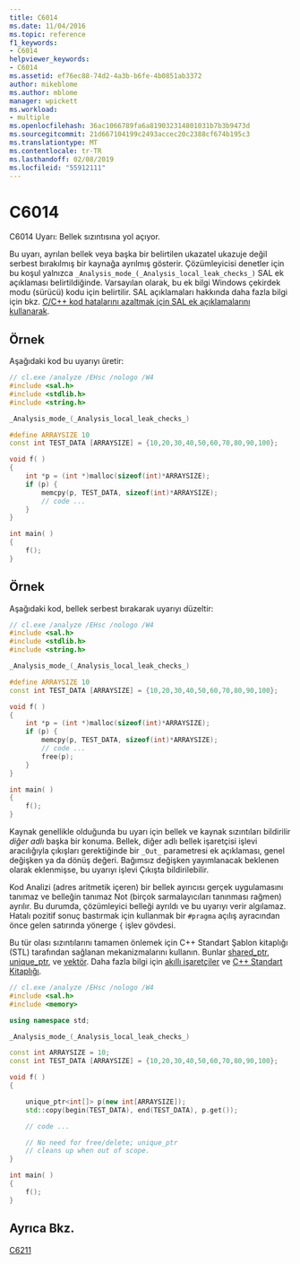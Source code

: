 ```yaml
---
title: C6014
ms.date: 11/04/2016
ms.topic: reference
f1_keywords:
- C6014
helpviewer_keywords:
- C6014
ms.assetid: ef76ec88-74d2-4a3b-b6fe-4b0851ab3372
author: mikeblome
ms.author: mblome
manager: wpickett
ms.workload:
- multiple
ms.openlocfilehash: 36ac1066789fa6a819032314801031b7b3b9473d
ms.sourcegitcommit: 21d667104199c2493accec20c2388cf674b195c3
ms.translationtype: MT
ms.contentlocale: tr-TR
ms.lasthandoff: 02/08/2019
ms.locfileid: "55912111"
---
```

# <a name="c6014"></a>C6014
C6014 Uyarı: Bellek sızıntısına yol açıyor.

 Bu uyarı, ayrılan bellek veya başka bir belirtilen ukazatel ukazuje değil serbest bırakılmış bir kaynağa ayrılmış gösterir. Çözümleyicisi denetler için bu koşul yalnızca `_Analysis_mode_(_Analysis_local_leak_checks_)` SAL ek açıklaması belirtildiğinde. Varsayılan olarak, bu ek bilgi Windows çekirdek modu (sürücü) kodu için belirtilir. SAL açıklamaları hakkında daha fazla bilgi için bkz. [C/C++ kod hatalarını azaltmak için SAL ek açıklamalarını kullanarak](../code-quality/using-sal-annotations-to-reduce-c-cpp-code-defects.md).

## <a name="example"></a>Örnek
 Aşağıdaki kod bu uyarıyı üretir:

```cpp
// cl.exe /analyze /EHsc /nologo /W4
#include <sal.h>
#include <stdlib.h>
#include <string.h>

_Analysis_mode_(_Analysis_local_leak_checks_) 

#define ARRAYSIZE 10
const int TEST_DATA [ARRAYSIZE] = {10,20,30,40,50,60,70,80,90,100};

void f( )
{
    int *p = (int *)malloc(sizeof(int)*ARRAYSIZE);
    if (p) {
        memcpy(p, TEST_DATA, sizeof(int)*ARRAYSIZE);
        // code ...
    }
}

int main( )
{
    f();
}
```

## <a name="example"></a>Örnek
 Aşağıdaki kod, bellek serbest bırakarak uyarıyı düzeltir:

```cpp
// cl.exe /analyze /EHsc /nologo /W4
#include <sal.h>
#include <stdlib.h>
#include <string.h>

_Analysis_mode_(_Analysis_local_leak_checks_)

#define ARRAYSIZE 10
const int TEST_DATA [ARRAYSIZE] = {10,20,30,40,50,60,70,80,90,100};

void f( )
{
    int *p = (int *)malloc(sizeof(int)*ARRAYSIZE);
    if (p) {
        memcpy(p, TEST_DATA, sizeof(int)*ARRAYSIZE);
        // code ...
        free(p);
    }
}

int main( )
{
    f();
}
```

 Kaynak genellikle olduğunda bu uyarı için bellek ve kaynak sızıntıları bildirilir *diğer adlı* başka bir konuma. Bellek, diğer adlı bellek işaretçisi işlevi aracılığıyla çıkışları gerektiğinde bir `_Out_` parametresi ek açıklaması, genel değişken ya da dönüş değeri. Bağımsız değişken yayımlanacak beklenen olarak eklenmişse, bu uyarıyı işlevi Çıkışta bildirilebilir.

 Kod Analizi (adres aritmetik içeren) bir bellek ayırıcısı gerçek uygulamasını tanımaz ve belleğin tanımaz Not (birçok sarmalayıcıları tanınması rağmen) ayrılır. Bu durumda, çözümleyici belleği ayrıldı ve bu uyarıyı verir algılamaz. Hatalı pozitif sonuç bastırmak için kullanmak bir `#pragma` açılış ayracından önce gelen satırında yönerge `{` işlev gövdesi.

 Bu tür olası sızıntılarını tamamen önlemek için C++ Standart Şablon kitaplığı (STL) tarafından sağlanan mekanizmalarını kullanın. Bunlar [shared_ptr](/cpp/standard-library/shared-ptr-class), [unique_ptr](/cpp/standard-library/unique-ptr-class), ve [vektör](/cpp/standard-library/vector). Daha fazla bilgi için [akıllı işaretçiler](/cpp/cpp/smart-pointers-modern-cpp) ve [C++ Standart Kitaplığı](/cpp/standard-library/cpp-standard-library-reference).

```cpp
// cl.exe /analyze /EHsc /nologo /W4
#include <sal.h>
#include <memory>

using namespace std;

_Analysis_mode_(_Analysis_local_leak_checks_) 

const int ARRAYSIZE = 10;
const int TEST_DATA [ARRAYSIZE] = {10,20,30,40,50,60,70,80,90,100};

void f( )
{

    unique_ptr<int[]> p(new int[ARRAYSIZE]);
    std::copy(begin(TEST_DATA), end(TEST_DATA), p.get());

    // code ...

    // No need for free/delete; unique_ptr 
    // cleans up when out of scope.
}

int main( )
{
    f();
}
```

## <a name="see-also"></a>Ayrıca Bkz.
 [C6211](../code-quality/c6211.md)